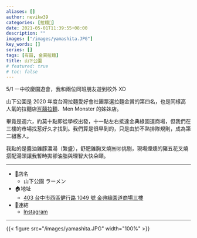 ```yaml
---
aliases: []
author: nevikw39
categories: [拉麵🍜]
date: 2021-05-01T11:39:55+08:00
description: ""
images: ["/images/yamashita.JPG"]
key_words: []
series: []
tags: [有囍, 金賞拉麵]
title: 山下公園
# featured: true
# toc: false
---
```


5/1 一中校慶園遊會，我和兩位同班朋友遊到校外 XD

山下公園是 2020 年度台灣拉麵愛好會社團票選拉麵金賞的第四名，也是同樣高人氣的拉麵店[🈶囍拉麵](../yoshi/)、Men Monster 的姊妹店。

畢竟是週六，約莫十點即從學校出發，十一點左右抵達金典綠園道商場，但我們在三樓的市場找惹好久才找到。我們算是很早到的，只是由於不熟排隊規則，成為第二組客人。

我點的是醬油雞豚濃湯（繁盛），舒肥雞胸叉燒🈚🉑挑剔，現場煙燻的豬五花叉燒搭配湯頭讓我暫時拋卻油脂與理智大快朵頤。

---
+ 🏬店名
    * 山下公園 ラーメン
+ 🏠地址
    * [403 台中市西區健行路 1049 號 金典綠園道商場三樓](https://g.page/yamashita-ramen)
+ 🔗連結
    * [Instagram](https://www.instagram.com/shanxiagongyuanramen/)
---

{{< figure src="/images/yamashita.JPG" width="100%" >}}
